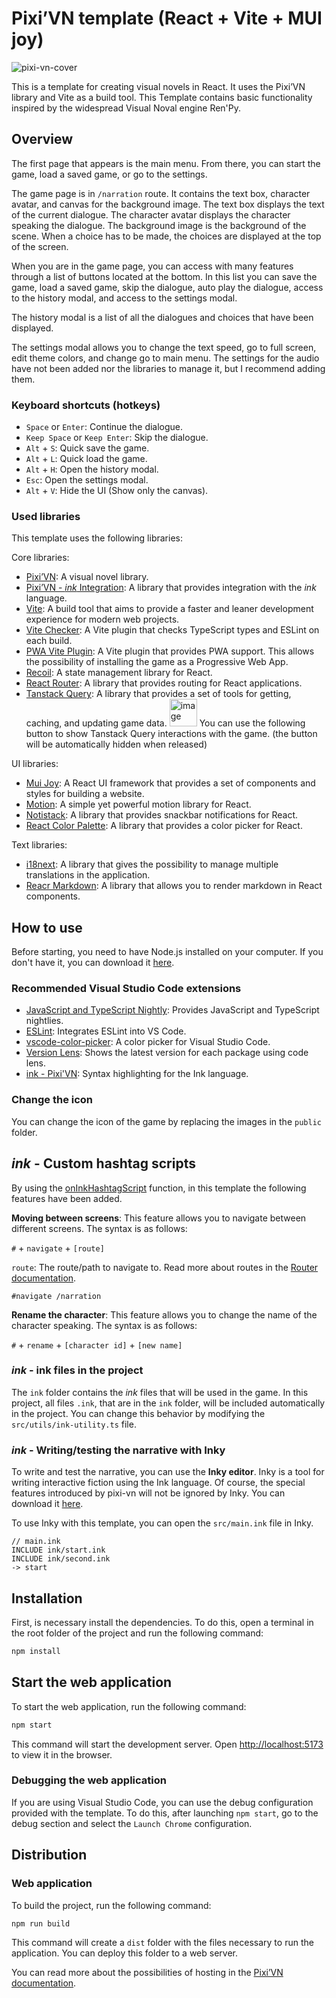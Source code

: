 # Pixi’VN template (React + Vite + MUI joy)

![pixi-vn-cover](https://github.com/user-attachments/assets/c67ea9f4-c91c-46ea-bfbe-6bc0d18b5de7)

This is a template for creating visual novels in React. It uses the Pixi’VN library and Vite as a build tool.
This Template contains basic functionality inspired by the widespread Visual Noval engine Ren'Py.

## Overview

The first page that appears is the main menu. From there, you can start the game, load a saved game, or go to the settings.

The game page is in `/narration` route. It contains the text box, character avatar, and canvas for the background image. The text box displays the text of the current dialogue. The character avatar displays the character speaking the dialogue. The background image is the background of the scene.
When a choice has to be made, the choices are displayed at the top of the screen.

When you are in the game page, you can access with many features through a list of buttons located at the bottom. In this list you can save the game, load a saved game, skip the dialogue, auto play the dialogue, access to the history modal, and access to the settings modal.

The history modal is a list of all the dialogues and choices that have been displayed.

The settings modal allows you to change the text speed, go to full screen, edit theme colors, and change go to main menu. The settings for the audio have not been added nor the libraries to manage it, but I recommend adding them.

### Keyboard shortcuts (hotkeys)

* `Space` or `Enter`: Continue the dialogue.
* `Keep Space` or `Keep Enter`: Skip the dialogue.
* `Alt` + `S`: Quick save the game.
* `Alt` + `L`: Quick load the game.
* `Alt` + `H`: Open the history modal.
* `Esc`: Open the settings modal.
* `Alt` + `V`: Hide the UI (Show only the canvas).

### Used libraries

This template uses the following libraries:

Core libraries:

* [Pixi’VN](https://www.npmjs.com/package/@drincs/pixi-vn): A visual novel library.
* [Pixi’VN - *ink* Integration](https://www.npmjs.com/package/@drincs/pixi-vn-ink): A library that provides integration with the *ink* language.
* [Vite](https://vitejs.dev/): A build tool that aims to provide a faster and leaner development experience for modern web projects.
* [Vite Checker](https://www.npmjs.com/package/vite-plugin-checker): A Vite plugin that checks TypeScript types and ESLint on each build.
* [PWA Vite Plugin](https://vite-pwa-org.netlify.app): A Vite plugin that provides PWA support. This allows the possibility of installing the game as a Progressive Web App.
* [Recoil](https://recoiljs.org/): A state management library for React.
* [React Router](https://reactrouter.com/): A library that provides routing for React applications.
* [Tanstack Query](https://tanstack.com/tanstack-query/): A library that provides a set of tools for getting, caching, and updating game data.
  <img width="44" alt="image" src="https://github.com/user-attachments/assets/bf70dddc-68c0-48f4-9c41-74c22f54e3d1">
  You can use the following button to show Tanstack Query interactions with the game. (the button will be automatically hidden when released)

UI libraries:

* [Mui Joy](https://mui.com/joy-ui/getting-started/): A React UI framework that provides a set of components and styles for building a website.
* [Motion](https://motion.dev/): A simple yet powerful motion library for React.
* [Notistack](https://iamhosseindhv.com/notistack): A library that provides snackbar notifications for React.
* [React Color Palette](https://www.npmjs.com/package/react-color-palette): A library that provides a color picker for React.

Text libraries:

* [i18next](https://www.i18next.com/): A library that gives the possibility to manage multiple translations in the application.
* [Reacr Markdown](https://www.npmjs.com/package/react-markdown): A library that allows you to render markdown in React components.

## How to use

Before starting, you need to have Node.js installed on your computer. If you don't have it, you can download it [here](https://nodejs.org/).

### Recommended Visual Studio Code extensions

* [JavaScript and TypeScript Nightly](https://marketplace.visualstudio.com/items?itemName=ms-vscode.vscode-typescript-next): Provides JavaScript and TypeScript nightlies.
* [ESLint](https://marketplace.visualstudio.com/items?itemName=dbaeumer.vscode-eslint): Integrates ESLint into VS Code.
* [vscode-color-picker](https://marketplace.visualstudio.com/items?itemName=antiantisepticeye.vscode-color-picker): A color picker for Visual Studio Code.
* [Version Lens](https://marketplace.visualstudio.com/items?itemName=pflannery.vscode-versionlens): Shows the latest version for each package using code lens.
* [ink - Pixi'VN](https://marketplace.visualstudio.com/items?itemName=drincs-productions.pixi-vn-ink-vscode): Syntax highlighting for the Ink language.

### Change the icon

You can change the icon of the game by replacing the images in the `public` folder.

## *ink* - Custom hashtag scripts

By using the [onInkHashtagScript](https://pixi-vn.web.app/ink/ink-hashtag.html) function, in this template the following features have been added.

**Moving between screens**: This feature allows you to navigate between different screens. The syntax is as follows:

`#` + `navigate` + `[route]`

`route`: The route/path to navigate to. Read more about routes in the [Router documentation](https://pixi-vn.web.app/start/interface-navigate.html).

```ink
#navigate /narration
```

**Rename the character**: This feature allows you to change the name of the character speaking. The syntax is as follows:

`#` + `rename` + `[character id]` + `[new name]`

### *ink* - ink files in the project

The `ink` folder contains the *ink* files that will be used in the game. In this project, all files `.ink`, that are in the `ink` folder, will be included automatically in the project. You can change this behavior by modifying the `src/utils/ink-utility.ts` file.

### *ink* - Writing/testing the narrative with Inky

To write and test the narrative, you can use the **Inky editor**. Inky is a tool for writing interactive fiction using the Ink language. Of course, the special features introduced by pixi-vn will not be ignored by Inky. You can download it [here](https://www.inklestudios.com/ink/).

To use Inky with this template, you can open the `src/main.ink` file in Inky.

```ink
// main.ink
INCLUDE ink/start.ink
INCLUDE ink/second.ink
-> start
```

## Installation

First, is necessary install the dependencies. To do this, open a terminal in the root folder of the project and run the following command:

```bash
npm install
```

## Start the web application

To start the web application, run the following command:

```bash
npm start
```

This command will start the development server. Open [http://localhost:5173](http://localhost:5173) to view it in the browser.

### Debugging the web application

If you are using Visual Studio Code, you can use the debug configuration provided with the template. To do this, after launching `npm start`, go to the debug section and select the `Launch Chrome` configuration.

## Distribution

### Web application

To build the project, run the following command:

```bash
npm run build
```

This command will create a `dist` folder with the files necessary to run the application. You can deploy this folder to a web server.

You can read more about the possibilities of hosting in the [Pixi’VN documentation](https://pixi-vn.web.app/advanced/distribution.html#hosting).

